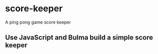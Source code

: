 # score-keeper
A ping pong game score keeper
## Use JavaScript and Bulma build a simple score keeper
